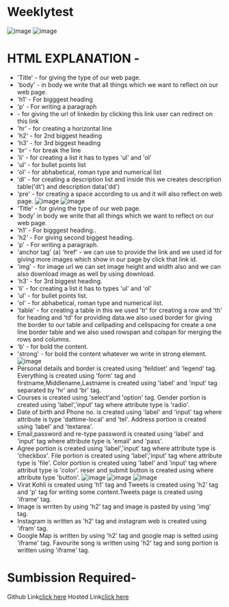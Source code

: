 # Weeklytest
![image](https://github.com/namishagurunani/Resume/assets/126158413/ebeda215-a304-4d01-8605-ab35b6787b45)
![image](https://github.com/namishagurunani/Resume/assets/126158413/fe2f44bc-55b5-4e68-a7be-8c6ea7daaa70)
# HTML EXPLANATION -
- 'Title' - for giving the type of our web page.
- 'body' - in body we write that all things which we want to reflect on our web page.
- 'h1' - For bigggest heading
- 'p'  - For writing a paragraph
- <a href="" ></a> - for giving the url of linkedin by clicking this link user can redirect on this link
- 'hr' - for creating a horizontal line 
- 'h2' - for 2nd biggest heading
- 'h3' - for 3rd biggest heading 
- 'br' - for break the line 
- 'li' - for creating a list it has to types 'ul' and 'ol'
- 'ul' - for bullet points list
- 'ol' - for abhabetical, roman type and numerical list
- 'dl' - for creating a description list and inside this we creates description table('dt') and description data('dd')
- 'pre' - for creating a space according to us and it will also reflect on web page.
![image](https://github.com/namishagurunani/day4/assets/126158413/ba568602-d80d-40a8-b018-91567353aebc)
![image](https://github.com/namishagurunani/day4/assets/126158413/5904362b-0c30-4071-9167-d4faa977de60)
- 'Title' - for giving the type of our web page.
- 'body' in body we write that all things which we want to reflect on our web page.
- 'h1' - For bigggest heading..
- 'h2' - For giving second biggest heading.
- 'p'  - For writing a paragraph.
- 'anchor tag' (a) 'href' - we can use to provide the link and we used id for giving more images which show in our page by click that link id.
- 'img' - for image url we can set image height and width also and we can also download image as well by using download.
- 'h3' - for 3rd biggest heading.
- 'li' - for creating a list it has to types 'ul' and 'ol'
- 'ul' - for bullet points list.
- 'ol' - for abhabetical, roman type and numerical list.
- 'table' - for creating a table in this we used 'tr' for creating a row and 'th' for heading and 'td' for providing data.we also used border for giving the border to our table and cellpading and cellspacing for 
   create a one line border table and we also used rowspan and colspan for merging the rows and columns.
- 'b' - for bold the content.
- 'strong' - for bold the content whatever we write in strong element.
![image](https://github.com/namishagurunani/weekly/assets/126158413/6be5c5e0-7fa1-4231-939f-6685a4c01d7c)
- Personal details and border is created using 'feildset' and 'legend' tag. Everything is created using 'form' tag and firstname,Middlename,Lastname is created using 'label' and 'input' tag separated by 'hr' and 
  'br' tag.
- Courses is created using 'select'and 'option' tag. Gender portion is created using 'label','input' tag where attribute type is 'radio'.
- Date of birth and Phone no. is created using 'label' and 'input' tag where attribute is type 'dattime-local' and 'tel'. Address portion is created using 'label' and 'textarea'.
- Email,password and re-type password is created using 'label' and 'input' tag where attribute type is 'email' and 'pass'.
- Agree portion is created using 'label','input' tag where attribute type is 'checkbox'. File portion is created using 'label','input' tag where attribute type is 'file'. Color portion is created using 'label' 
  and 'input' tag where attribut type is 'color'. reser and submit button is created using where attribute type 'button'.
![image](https://github.com/namishagurunani/Twitter/assets/126158413/7aebbf4b-11d9-4b6f-b84c-7b36072befc8)
![image](https://github.com/namishagurunani/Twitter/assets/126158413/f8aacc7c-7f09-4bf9-9152-7e4032f08ec7)
![image](https://github.com/namishagurunani/Twitter/assets/126158413/cb07736a-75e5-4250-b05b-0e5fbabf55eb)
- Virat Kohli is created using 'h1' tag and Tweets is created using 'h2' tag and 'p' tag for writing some content.Tweets page is created using 'iframe' tag.
- Image is wrriten by using 'h2' tag and image is pasted by using 'img' tag.
- Instagram is written as 'h2' tag and instagram web is created using 'ifram' tag.
- Google Map is written by using 'h2' tag and google map is setted using 'iframe' tag. Favourite song is written using 'h2' tag and song portion is written using 'iframe' tag.
# Sumbission Required-
Github Link[click here](https://namishagurunani.github.io/Weeklytest/)
Hosted Link[click here]()
